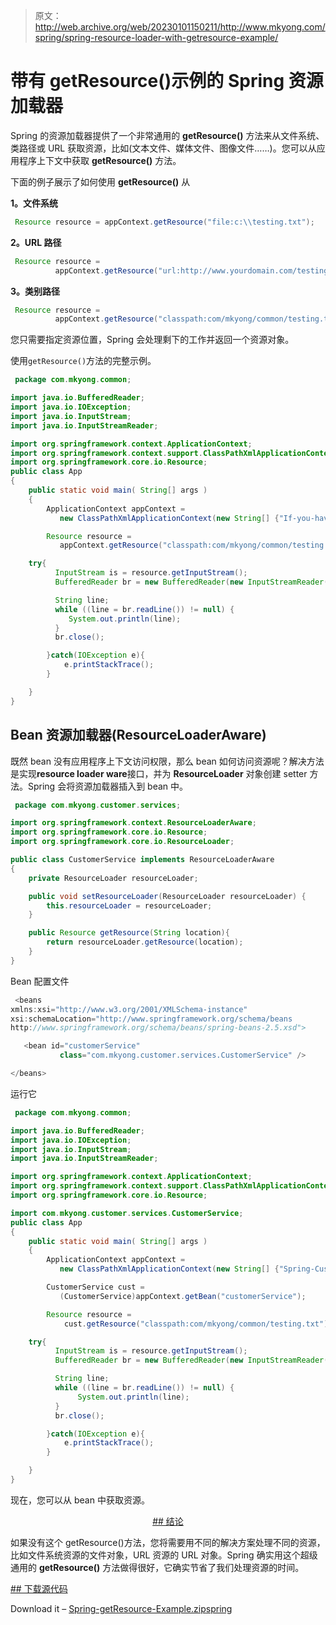 > 原文：<http://web.archive.org/web/20230101150211/http://www.mkyong.com/spring/spring-resource-loader-with-getresource-example/>

# 带有 getResource()示例的 Spring 资源加载器

Spring 的资源加载器提供了一个非常通用的 **getResource()** 方法来从文件系统、类路径或 URL 获取资源，比如(文本文件、媒体文件、图像文件……)。您可以从应用程序上下文中获取 **getResource()** 方法。

下面的例子展示了如何使用 **getResource()** 从

**1。文件系统**

```java
 Resource resource = appContext.getResource("file:c:\\testing.txt"); 
```

**2。URL 路径**

```java
 Resource resource = 
          appContext.getResource("url:http://www.yourdomain.com/testing.txt"); 
```

**3。类别路径**

```java
 Resource resource = 
          appContext.getResource("classpath:com/mkyong/common/testing.txt"); 
```

您只需要指定资源位置，Spring 会处理剩下的工作并返回一个资源对象。

使用`getResource()`方法的完整示例。

```java
 package com.mkyong.common;

import java.io.BufferedReader;
import java.io.IOException;
import java.io.InputStream;
import java.io.InputStreamReader;

import org.springframework.context.ApplicationContext;
import org.springframework.context.support.ClassPathXmlApplicationContext;
import org.springframework.core.io.Resource;
public class App 
{
    public static void main( String[] args )
    {
    	ApplicationContext appContext = 
    	   new ClassPathXmlApplicationContext(new String[] {"If-you-have-any.xml"});

    	Resource resource = 
           appContext.getResource("classpath:com/mkyong/common/testing.txt");

    try{
     	  InputStream is = resource.getInputStream();
          BufferedReader br = new BufferedReader(new InputStreamReader(is));

          String line;
          while ((line = br.readLine()) != null) {
             System.out.println(line);
       	  } 
          br.close();

    	}catch(IOException e){
    		e.printStackTrace();
    	}

    }
} 
```

## Bean 资源加载器(ResourceLoaderAware)

既然 bean 没有应用程序上下文访问权限，那么 bean 如何访问资源呢？解决方法是实现**resource loader ware**接口，并为 **ResourceLoader** 对象创建 setter 方法。Spring 会将资源加载器插入到 bean 中。

```java
 package com.mkyong.customer.services;

import org.springframework.context.ResourceLoaderAware;
import org.springframework.core.io.Resource;
import org.springframework.core.io.ResourceLoader;

public class CustomerService implements ResourceLoaderAware
{
	private ResourceLoader resourceLoader;

	public void setResourceLoader(ResourceLoader resourceLoader) {
		this.resourceLoader = resourceLoader;
	}

	public Resource getResource(String location){
		return resourceLoader.getResource(location);
	}
} 
```

Bean 配置文件

```java
 <beans 
xmlns:xsi="http://www.w3.org/2001/XMLSchema-instance"
xsi:schemaLocation="http://www.springframework.org/schema/beans
http://www.springframework.org/schema/beans/spring-beans-2.5.xsd">

   <bean id="customerService" 
           class="com.mkyong.customer.services.CustomerService" />

</beans> 
```

运行它

```java
 package com.mkyong.common;

import java.io.BufferedReader;
import java.io.IOException;
import java.io.InputStream;
import java.io.InputStreamReader;

import org.springframework.context.ApplicationContext;
import org.springframework.context.support.ClassPathXmlApplicationContext;
import org.springframework.core.io.Resource;

import com.mkyong.customer.services.CustomerService;
public class App 
{
    public static void main( String[] args )
    {
    	ApplicationContext appContext = 
    	   new ClassPathXmlApplicationContext(new String[] {"Spring-Customer.xml"});

    	CustomerService cust = 
           (CustomerService)appContext.getBean("customerService");

    	Resource resource = 
            cust.getResource("classpath:com/mkyong/common/testing.txt");

    try{
          InputStream is = resource.getInputStream();
          BufferedReader br = new BufferedReader(new InputStreamReader(is));

          String line;
          while ((line = br.readLine()) != null) {
     	       System.out.println(line);
          } 
          br.close();

    	}catch(IOException e){
    		e.printStackTrace();
    	}

    }
} 
```

现在，您可以从 bean 中获取资源。

 <ins class="adsbygoogle" style="display:block; text-align:center;" data-ad-format="fluid" data-ad-layout="in-article" data-ad-client="ca-pub-2836379775501347" data-ad-slot="6894224149">## 结论

如果没有这个 getResource()方法，您将需要用不同的解决方案处理不同的资源，比如文件系统资源的文件对象，URL 资源的 URL 对象。Spring 确实用这个超级通用的 **getResource()** 方法做得很好，它确实节省了我们处理资源的时间。

 <ins class="adsbygoogle" style="display:block" data-ad-client="ca-pub-2836379775501347" data-ad-slot="8821506761" data-ad-format="auto" data-ad-region="mkyongregion">## 下载源代码

Download it – [Spring-getResource-Example.zip](http://web.archive.org/web/20190308030421/http://www.mkyong.com/wp-content/uploads/2010/03/Spring-getResource-Example.zip)[spring](http://web.archive.org/web/20190308030421/http://www.mkyong.com/tag/spring/)







